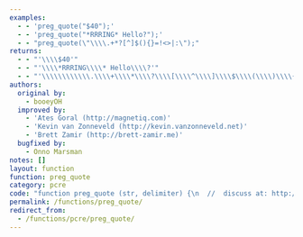 ```yaml
---
examples:
  - - 'preg_quote("$40");'
  - - 'preg_quote("*RRRING* Hello?");'
  - - "preg_quote(\"\\\\.+*?[^]$(){}=!<>|:\");"
returns:
  - - "'\\\\$40'"
  - - "'\\\\*RRRING\\\\* Hello\\\\?'"
  - - "'\\\\\\\\\\\\.\\\\+\\\\*\\\\?\\\\[\\\\^\\\\]\\\\$\\\\(\\\\)\\\\{\\\\}\\\\=\\\\!\\\\<\\\\>\\\\|\\\\:'"
authors:
  original by:
    - booeyOH
  improved by:
    - 'Ates Goral (http://magnetiq.com)'
    - 'Kevin van Zonneveld (http://kevin.vanzonneveld.net)'
    - 'Brett Zamir (http://brett-zamir.me)'
  bugfixed by:
    - Onno Marsman
notes: []
layout: function
function: preg_quote
category: pcre
code: "function preg_quote (str, delimiter) {\n  //  discuss at: http://phpjs.org/functions/preg_quote/\n  // original by: booeyOH\n  // improved by: Ates Goral (http://magnetiq.com)\n  // improved by: Kevin van Zonneveld (http://kevin.vanzonneveld.net)\n  // improved by: Brett Zamir (http://brett-zamir.me)\n  // bugfixed by: Onno Marsman\n  //   example 1: preg_quote(\"$40\");\n  //   returns 1: '\\\\$40'\n  //   example 2: preg_quote(\"*RRRING* Hello?\");\n  //   returns 2: '\\\\*RRRING\\\\* Hello\\\\?'\n  //   example 3: preg_quote(\"\\\\.+*?[^]$(){}=!<>|:\");\n  //   returns 3: '\\\\\\\\\\\\.\\\\+\\\\*\\\\?\\\\[\\\\^\\\\]\\\\$\\\\(\\\\)\\\\{\\\\}\\\\=\\\\!\\\\<\\\\>\\\\|\\\\:'\n\n  return String(str)\n    .replace(new RegExp('[.\\\\\\\\+*?\\\\[\\\\^\\\\]$(){}=!<>|:\\\\' + (delimiter || '') + '-]', 'g'), '\\\\$&')\n}\n"
permalink: /functions/preg_quote/
redirect_from:
  - /functions/pcre/preg_quote/
---
```


<!-- WARNING! This file is auto generated by `npm run web:inject`, do not edit by hand -->
